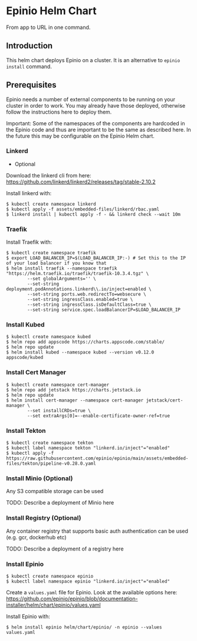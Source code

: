 # Epinio Helm Chart

From app to URL in one command.

## Introduction

This helm chart deploys Epinio on a cluster. It is an alternative
to `epinio install` command.

## Prerequisites

Epinio needs a number of external components to be running on your cluster in order to
work. You may already have those deployed, otherwise follow the instructions here
to deploy them.

Important: Some of the namespaces of the components are hardcoded in the Epinio
code and thus are important to be the same as described here. In the future this
may be configurable on the Epinio Helm chart.

### Linkerd

- Optional

Download the linkerd cli from here: https://github.com/linkerd/linkerd2/releases/tag/stable-2.10.2

Install linkerd with:

```
$ kubectl create namespace linkerd
$ kubectl apply -f assets/embedded-files/linkerd/rbac.yaml 
$ linkerd install | kubectl apply -f - && linkerd check --wait 10m
```

### Traefik

Install Traefik with:

```
$ kubectl create namespace traefik
$ export LOAD_BALANCER_IP=$(LOAD_BALANCER_IP:-) # Set this to the IP of your load balancer if you know that
$ helm install traefik --namespace traefik "https://helm.traefik.io/traefik/traefik-10.3.4.tgz" \
		--set globalArguments='' \
		--set-string deployment.podAnnotations.linkerd\\.io/inject=enabled \
		--set-string ports.web.redirectTo=websecure \
		--set-string ingressClass.enabled=true \
		--set-string ingressClass.isDefaultClass=true \
		--set-string service.spec.loadBalancerIP=$LOAD_BALANCER_IP
```

### Install Kubed

```
$ kubectl create namespace kubed 
$ helm repo add appscode https://charts.appscode.com/stable/
$ helm repo update
$ helm install kubed --namespace kubed --version v0.12.0 appscode/kubed
```

### Install Cert Manager

```
$ kubectl create namespace cert-manager
$ helm repo add jetstack https://charts.jetstack.io
$ helm repo update
$ helm install cert-manager --namespace cert-manager jetstack/cert-manager \
		--set installCRDs=true \
		--set extraArgs[0]=--enable-certificate-owner-ref=true
```

### Install Tekton

```
$ kubectl create namespace tekton
$ kubectl label namespace tekton "linkerd.io/inject"="enabled"
$ kubectl apply -f https://raw.githubusercontent.com/epinio/epinio/main/assets/embedded-files/tekton/pipeline-v0.28.0.yaml
```

### Install Minio (Optional)

Any S3 compatible storage can be used

TODO: Describe a deployment of Minio here

### Install Registry (Optional)

Any container registry that supports basic auth authentication can be used (e.g. gcr, dockerhub etc)

TODO: Describe a deployment of a registry here

### Install Epinio

```
$ kubectl create namespace epinio
$ kubectl label namespace epinio "linkerd.io/inject"="enabled"
```

Create a `values.yaml` file for Epinio. Look at the available options here:
https://github.com/epinio/epinio/blob/documentation-installer/helm/chart/epinio/values.yaml

Install Epinio with:

```
$ helm install epinio helm/chart/epinio/ -n epinio --values values.yaml
```
